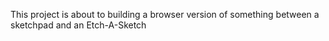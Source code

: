 This project is about to building a browser version of something between a sketchpad and an Etch-A-Sketch